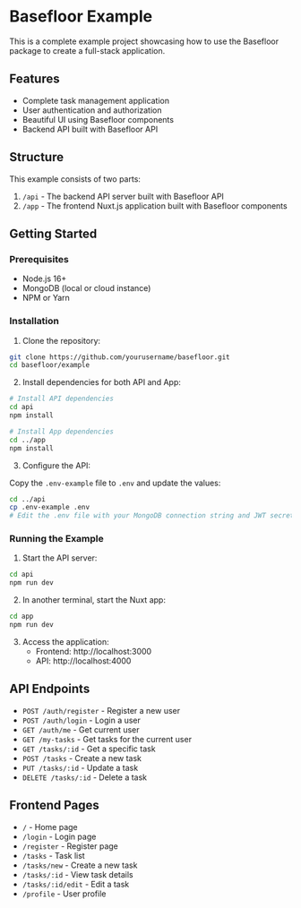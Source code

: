 # Basefloor Example

This is a complete example project showcasing how to use the Basefloor package to create a full-stack application.

## Features

- Complete task management application
- User authentication and authorization
- Beautiful UI using Basefloor components
- Backend API built with Basefloor API

## Structure

This example consists of two parts:

1. `/api` - The backend API server built with Basefloor API
2. `/app` - The frontend Nuxt.js application built with Basefloor components

## Getting Started

### Prerequisites

- Node.js 16+
- MongoDB (local or cloud instance)
- NPM or Yarn

### Installation

1. Clone the repository:

```bash
git clone https://github.com/yourusername/basefloor.git
cd basefloor/example
```

2. Install dependencies for both API and App:

```bash
# Install API dependencies
cd api
npm install

# Install App dependencies
cd ../app
npm install
```

3. Configure the API:

Copy the `.env-example` file to `.env` and update the values:

```bash
cd ../api
cp .env-example .env
# Edit the .env file with your MongoDB connection string and JWT secret
```

### Running the Example

1. Start the API server:

```bash
cd api
npm run dev
```

2. In another terminal, start the Nuxt app:

```bash
cd app
npm run dev
```

3. Access the application:
   - Frontend: http://localhost:3000
   - API: http://localhost:4000

## API Endpoints

- `POST /auth/register` - Register a new user
- `POST /auth/login` - Login a user
- `GET /auth/me` - Get current user
- `GET /my-tasks` - Get tasks for the current user
- `GET /tasks/:id` - Get a specific task
- `POST /tasks` - Create a new task
- `PUT /tasks/:id` - Update a task
- `DELETE /tasks/:id` - Delete a task

## Frontend Pages

- `/` - Home page
- `/login` - Login page
- `/register` - Register page
- `/tasks` - Task list
- `/tasks/new` - Create a new task
- `/tasks/:id` - View task details
- `/tasks/:id/edit` - Edit a task
- `/profile` - User profile 